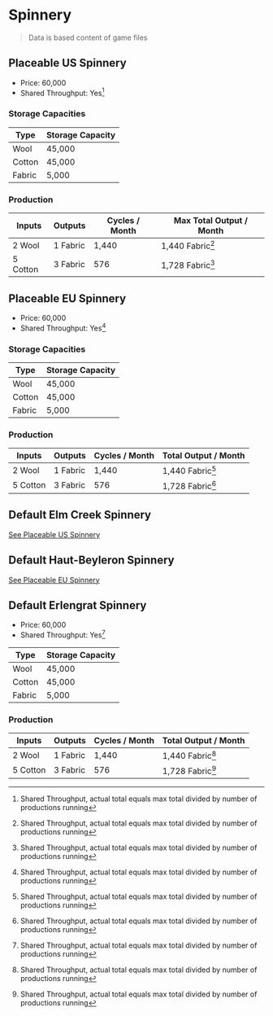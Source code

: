 # Spinnery

> Data is based content of game files

## Placeable US Spinnery

- Price: 60,000
- Shared Throughput: Yes[^1]

### Storage Capacities

| Type | Storage Capacity |
|---|---|
|Wool|45,000|
|Cotton|45,000|
|Fabric|5,000|

### Production

| Inputs | Outputs | Cycles / Month | Max Total Output / Month |
|---|---|---|---|
| 2 Wool | 1 Fabric | 1,440 | 1,440 Fabric[^1] |
| 5 Cotton | 3 Fabric | 576 | 1,728 Fabric[^1] |

## Placeable EU Spinnery

- Price: 60,000
- Shared Throughput: Yes[^1]

### Storage Capacities

| Type | Storage Capacity |
|---|---|
|Wool|45,000|
|Cotton|45,000|
|Fabric|5,000|

### Production

| Inputs | Outputs | Cycles / Month | Total Output / Month |
|---|---|---|---|
| 2 Wool | 1 Fabric | 1,440 | 1,440 Fabric[^1] |
| 5 Cotton | 3 Fabric | 576 | 1,728 Fabric[^1] |

## Default Elm Creek Spinnery

[See Placeable US Spinnery](#placeable-us-spinnery)

## Default Haut-Beyleron Spinnery

[See Placeable EU Spinnery](#placeable-eu-spinnery)

## Default Erlengrat Spinnery

- Price: 60,000
- Shared Throughput: Yes[^1]

| Type | Storage Capacity |
|---|---|
|Wool|45,000|
|Cotton|45,000|
|Fabric|5,000|

### Production

| Inputs | Outputs | Cycles / Month | Total Output / Month |
|---|---|---|---|
| 2 Wool | 1 Fabric | 1,440 | 1,440 Fabric[^1] |
| 5 Cotton | 3 Fabric | 576 | 1,728 Fabric[^1] |

[^1]: Shared Throughput, actual total equals max total divided by number of productions running